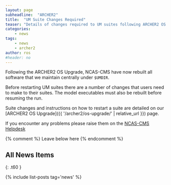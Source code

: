 ```yaml
---
layout: page
subheadline:  "ARCHER2"
title:  "UM Suite Changes Required"
teaser: "Details of changes required to UM suites following ARCHER2 OS Upgrade"
categories:
    - news
tags:
    - news
    - archer2
author: ros
#header: no
---
```

Following the ARCHER2 OS Upgrade, NCAS-CMS have now rebuilt all software that we maintain centrally under ```$UMDIR```.

Before restarting UM suites there are a number of changes that users need to make to their suites.  The model executables must also be rebuilt before resuming the run.

Suite changes and instructions on how to restart a suite are detailed on our [ARCHER2 OS Upgrade]({{ '/archer2/os-upgrade/' | relative_url }}) page.

If you encounter any problems please raise them on the [NCAS-CMS Helpdesk](https://cms-helpdesk.ncas.ac.uk)

{% comment %} Leave below here {% endcomment %}
## All News Items
{: .t60 }

{% include list-posts tag='news' %}

